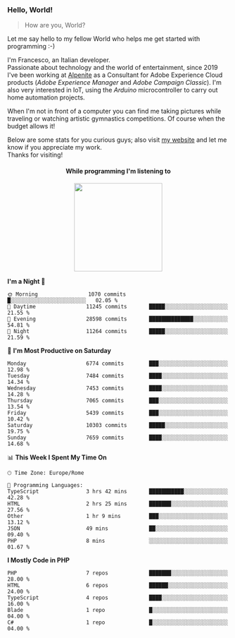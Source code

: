 ### Hello, World!

> How are you, World?

Let me say hello to my fellow World who helps me get started with programming :-)

I'm Francesco, an Italian developer.  
Passionate about technology and the world of entertainment, since 2019 I've been working at [Alpenite](https://www.alpenite.com) as a Consultant for Adobe Experience Cloud products (*Adobe Experience Manager* and *Adobe Campaign Classic*). I'm also very interested in IoT, using the *Arduino* microcontroller to carry out home automation projects.

When I'm not in front of a computer you can find me taking pictures while traveling or watching artistic gymnastics competitions. Of course when the budget allows it!

Below are some stats for you curious guys; also visit [my website](https://www.francescorega.eu) and let me know if you appreciate my work.  
Thanks for visiting!

<div align="center">
  <h4>While programming I'm listening to</h4>
  <a href="https://apps.francescorega.eu/now-playing/11147232609" target="_blank"><img src="https://apps.francescorega.eu/now-playing/11147232609" width="200"></a>
</div>

<!--START_SECTION:waka-->
**I'm a Night 🦉** 

```text
🌞 Morning                1070 commits        █░░░░░░░░░░░░░░░░░░░░░░░░   02.05 % 
🌆 Daytime                11245 commits       █████░░░░░░░░░░░░░░░░░░░░   21.55 % 
🌃 Evening                28598 commits       ██████████████░░░░░░░░░░░   54.81 % 
🌙 Night                  11264 commits       █████░░░░░░░░░░░░░░░░░░░░   21.59 % 
```
📅 **I'm Most Productive on Saturday** 

```text
Monday                   6774 commits        ███░░░░░░░░░░░░░░░░░░░░░░   12.98 % 
Tuesday                  7484 commits        ████░░░░░░░░░░░░░░░░░░░░░   14.34 % 
Wednesday                7453 commits        ████░░░░░░░░░░░░░░░░░░░░░   14.28 % 
Thursday                 7065 commits        ███░░░░░░░░░░░░░░░░░░░░░░   13.54 % 
Friday                   5439 commits        ███░░░░░░░░░░░░░░░░░░░░░░   10.42 % 
Saturday                 10303 commits       █████░░░░░░░░░░░░░░░░░░░░   19.75 % 
Sunday                   7659 commits        ████░░░░░░░░░░░░░░░░░░░░░   14.68 % 
```


📊 **This Week I Spent My Time On** 

```text
🕑︎ Time Zone: Europe/Rome

💬 Programming Languages: 
TypeScript               3 hrs 42 mins       ███████████░░░░░░░░░░░░░░   42.28 % 
HTML                     2 hrs 25 mins       ███████░░░░░░░░░░░░░░░░░░   27.56 % 
Other                    1 hr 9 mins         ███░░░░░░░░░░░░░░░░░░░░░░   13.12 % 
JSON                     49 mins             ██░░░░░░░░░░░░░░░░░░░░░░░   09.40 % 
PHP                      8 mins              ░░░░░░░░░░░░░░░░░░░░░░░░░   01.67 % 
```

**I Mostly Code in PHP** 

```text
PHP                      7 repos             ███████░░░░░░░░░░░░░░░░░░   28.00 % 
HTML                     6 repos             ██████░░░░░░░░░░░░░░░░░░░   24.00 % 
TypeScript               4 repos             ████░░░░░░░░░░░░░░░░░░░░░   16.00 % 
Blade                    1 repo              █░░░░░░░░░░░░░░░░░░░░░░░░   04.00 % 
C#                       1 repo              █░░░░░░░░░░░░░░░░░░░░░░░░   04.00 % 
```




<!--END_SECTION:waka-->
